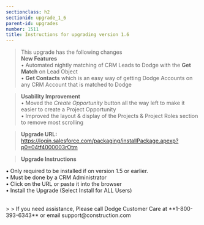 ```yaml
---
sectionclass: h2
sectionid: upgrade_1_6
parent-id: upgrades
number: 1511
title: Instructions for upgrading version 1.6 
---
```


>This upgrade has the following changes <br>
> **New Features** <br>
•	Automated nightly matching of CRM Leads to Dodge with the **Get Match** on Lead Object <br>
•	**Get Contacts** which is an easy way of getting Dodge Accounts on any CRM Account that is matched to Dodge <br>

>**Usability Improvement**<br>
• Moved the <i>Create Opportunity</i> button all the way left to make it easier to create a Project Opportunity <br>
• Improved the layout & display of the Projects & Project Roles section to remove most scrolling <br>

> **Upgrade URL:**   https://login.salesforce.com/packaging/installPackage.apexp?p0=04tf4000003rOtm

> **Upgrade Instructions**

•	Only required to be installed if on version 1.5 or earlier.   <br>
•	Must be done by a CRM Administrator <br>
•	Click on the URL or paste it into the browser <br>
•	Install the Upgrade (Select Install for ALL Users) <br>

<br>
>
> If you need assistance, Please call Dodge Customer Care at **1-800-393-6343** or email support@construction.com

